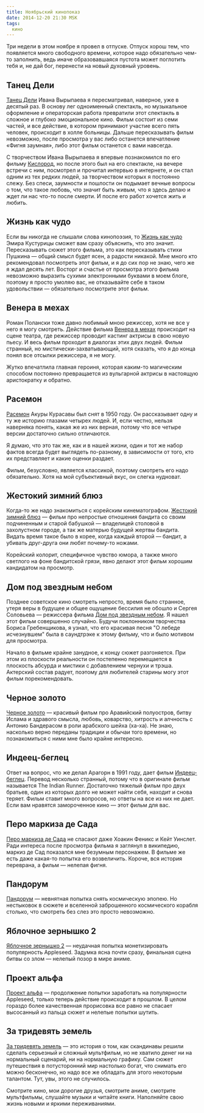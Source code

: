 ```yaml
---
title: Ноябрьский кинопоказ
date: 2014-12-20 21:30 MSK
tags:
  кино
---
```


Три недели в этом ноябре я провел в отпуске. Отпуск хорош тем, что появляется много свободного времени, которое надо
обязательно чем-то заполнить, ведь иначе образовавшаяся пустота может поглотить тебя и, не дай бог, перенести на новый
духовный уровень.

## Танец Дели

[Танец Дели](http://www.kinopoisk.ru/film/652859/) Ивана Вырыпаева я пересматривал, наверное, уже в десятый раз. В
основу лег одноименный спектакль, но музыкальное оформление и операторская работа превратили этот спектакль в сложное и
глубоко эмоциональное кино. Фильм состоит из семи частей, и все действие, в котором принимают участие всего пять
человек, происходит в холле больницы. Дальше пересказывать фильм невозможно, после просмотра у вас либо останется
впечатление «Фигня заумная», либо этот фильм останется с вами навсегда.

С творчеством Ивана Вырыпаева я впервые познакомился по его фильму [Кислород](http://www.kinopoisk.ru/film/424962/), но
после этого был на его спектакле, на вечере встречи с ним, посмотрел и прочитал интервью в интернете, и он стал одним из
тех редких людей, за творчеством которых я постоянно слежу. Без спеси, заумности и пошлости он подымает вечные вопросы о
том, что такое любовь, что значит быть живым, что я здесь делаю и ждет ли нас что-то после смерти. И после его работ
хочется жить и любить.

## Жизнь как чудо

Если вы никогда не слышали слова кинопоэзия, то [Жизнь как чудо](http://www.kinopoisk.ru/film/48555/) Эмира Кустурицы
сможет вам сразу объяснить, что это значит. Пересказывать сюжет этого фильма, это как пересказывать стихи Пушкина —
общий смысл будет ясен, а радости никакой. Мне много кто рекомендовал посмотреть этот фильм, и я до сих пор не знаю,
чего же я ждал десять лет. Восторг и счастье от просмотра этого фильма невозможно выразить сухими электронными буквами в
моем блоге, поэтому я просто умоляю вас, не отказывайте себе в таком удовольствии — обязательно посмотрите этот фильм.

## Венера в мехах

Роман Полански тоже давно любимый мною режиссер, хотя не все у него я могу смотреть. Действие фильма [Венера в
мехах](http://www.kinopoisk.ru/film/708919/) происходит на сцене театра, где режиссер проводит кастинг актрисы в свою
новую пьесу. И весь фильм проходит в диалогах этих двух людей. Фильм странный, но мистически-захватывающий, хотя
сказать, что я до конца понял все отсылки режиссера, я не могу.

Жутко впечатлила главная героиня, которая каким-то магическим способом постоянно превращается из вульгарной актрисы в
настоящую аристократку и обратно.

## Расемон

[Расемон](http://www.kinopoisk.ru/film/388/) Акуры Курасавы был снят в 1950 году. Он рассказывает одну и ту же историю
глазами четырех людей.  И, если честно, нельзя наверняка понять, какая же из них верная, потому что все четыре версии
достаточно сильно отличаются.

Я думаю, что это так же, как и в нашей жизни, один и тот же набор фактов всегда будет выглядеть по-разному, в
зависимости от того, кто их представляет и какие оценки раздает.

Фильм, безусловно, является классикой, поэтому смотреть его надо обязательно. Хотя на мой субъективный вкус, он слегка
нудноват.

## Жестокий зимний блюз

Когда-то же надо знакомиться с корейским кинематографом. [Жестокий зимний блюз](http://www.kinopoisk.ru/film/324637/) —
фильм про непростые отношения бандита со своим подчиненным и старой бабушкой — владелицей столовой в захолустном городе,
а так же матерью будущей жертвы бандита. Видать время такое было в корее, когда каждый второй — бандит, а убивать
друг-друга они любят почему-то ножами.

Корейский колорит, специфичное чувство юмора, а также много светлого на фоне бандитской грязи, явно делают этот фильм
хорошим кандидатом на просмотр.

## Дом под звездным небом

Позднее советское кино смотреть непросто, время было странное, утеря веры в будущее и общее ощущение бессилия не обошло
и Сергея Соловьева — режиссера фильма [Дом под звездным небом](http://www.kinopoisk.ru/film/44266/). Я нашел этот фильм
совершенно случайно. Будучи поклонником творчества Бориса Гребенщикова, я узнал, что его красивая песня "О лебеде
исчезнувшем" была в саундтрэке к этому фильму, что и было мотивом для просмотра.

Начало в фильме крайне занудное, к концу сюжет разгоняется. При этом из плоскости реальности он постепенно перемещается
в плоскость абсурда и мистики с добавлением чернухи и трэша. Актерский состав радует, поэтому для любителей старины могу
этот фильм порекомендовать.

## Черное золото

[Черное золото](http://www.kinopoisk.ru/film/557955/) — красивый фильм про Аравийский полуостров, битву Ислама и
здравого смысла, любовь, коварство, хитрость и алчность с Антонио Бандерасом в роли арабского шейха (ха-ха). Не знаю,
насколько верно переданы традиции и обычаи того времени, но познакомиться с ними мне было крайне интересно.

## Индеец-беглец

Ответ на вопрос, что же делал Арагорн в 1991 году, дает фильм [Индеец-беглец](http://www.kinopoisk.ru/film/4154/).
Перевод несколько странный, потому что в оригинале фильм называется The Indian Runner. Достаточно тяжелый фильм про двух
братьев, один из которых долго не может найти себя, находит и снова теряет. Фильм ставит много вопросов, но ответы на
все из них не дает. Если вам нравятся замороченное кино — этот фильм для вас.

## Перо маркиза де Сада

[Перо маркиза де Сада](http://www.kinopoisk.ru/film/795/) не спасают даже Хоакин Феникс и Кейт Уинслет. Ради интереса
после просмотра фильма я заглянул в википедию, маркиз де Сад показался мне безумным персонажем. В фильме же есть даже
какая-то попытка его возвеличить. Короче, вся история переврана, а фильм — нелепая фигня.

## Пандорум

[Пандорум](http://www.kinopoisk.ru/film/422882/) — невнятная попытка снять космическую эпопею. Но нестыковок в сюжете и
вселенной заброшенного космического корабля столько, что смотреть без слез это просто невозможно.

## Яблочное зернышко 2

[Яблочное зернышко 2](http://www.kinopoisk.ru/film/325481/) — неудачная попытка монетизировать популярность Appleseed.
Задумка ясна почти сразу, финальная сцена битвы со злом — нелепый позор в мире аниме.

## Проект альфа

[Проект альфа](http://www.kinopoisk.ru/film/837990/) — продолжение попытки заработать на популярности Appleseed, только
теперь действие происходит в прошлом. В целом гораздо более качественная прорисовка все равно не спасает высосанный из
пальца сюжет и нелепые попытки шутить.

## За тридевять земель

[За тридевять земель](http://www.kinopoisk.ru/film/684471/) — это история о том, как скандинавы решили сделать серьезный
и сложный мультфильм, но не хватило денег ни на нормальный сценарий, ни на нормальную графику. Сам сюжет путешествия в
потусторонний мир настолько богат, что снимать его можно бесконечно, но надо все же обладать для этого некоторым
талантом. Тут, увы, этого не случилось.

Смотрите кино, мои дорогие друзья, смотрите аниме, смотрите мультфильмы, слушайте музыки и читайте книги. Наполняйте
свою жизнь новыми и яркими переживаниями.

